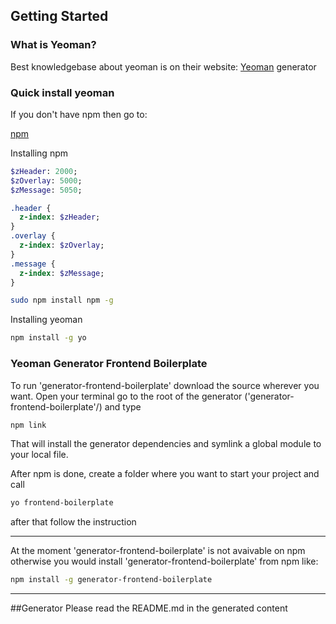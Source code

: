 ## Getting Started

### What is Yeoman?

Best knowledgebase about yeoman is on their website:
[Yeoman](http://yeoman.io) generator

### Quick install yeoman

If you don't have npm then go to:

[npm](https://www.npmjs.com/)

Installing npm
```sass
$zHeader: 2000;
$zOverlay: 5000;
$zMessage: 5050;

.header {
  z-index: $zHeader;
}
.overlay {
  z-index: $zOverlay;
}
.message {
  z-index: $zMessage;
}
```

```bash
sudo npm install npm -g
```

Installing yeoman

```bash
npm install -g yo
```

### Yeoman Generator Frontend Boilerplate

To run 'generator-frontend-boilerplate' download the source wherever you want.
Open your terminal go to the root of the generator ('generator-frontend-boilerplate'/) and type

```bash
npm link
```
That will install the generator dependencies and symlink a global module to your local file.


After npm is done, create a folder where you want to start your project and call

```bash
yo frontend-boilerplate
```
after that follow the instruction

--------
At the moment 'generator-frontend-boilerplate' is not avaivable on npm 
otherwise you would install 'generator-frontend-boilerplate' from npm like:

```bash
npm install -g generator-frontend-boilerplate
```
--------


##Generator
Please read the README.md in the generated content